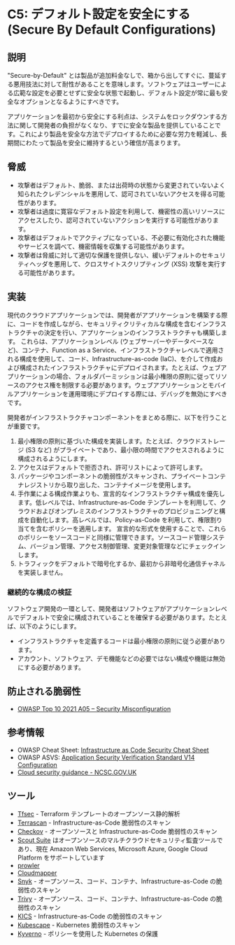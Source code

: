 # C5: デフォルト設定を安全にする (Secure By Default Configurations)

## 説明

"Secure-by-Default" とは製品が追加料金なしで、箱から出してすぐに、蔓延する悪用技法に対して耐性があることを意味します。ソフトウェアはユーザーによる広範な設定を必要とせずに安全な状態で起動し、デフォルト設定が常に最も安全なオプションとなるようにすべきです。

アプリケーションを最初から安全にする利点は、システムをロックダウンする方法に関して開発者の負担がなくなり、すでに安全な製品を提供していることです。これにより製品を安全な方法でデプロイするために必要な労力を軽減し、長期間にわたって製品を安全に維持するという確信が高まります。

## 脅威

- 攻撃者はデフォルト、脆弱、または出荷時の状態から変更されていないよく知られたクレデンシャルを悪用して、認可されていないアクセスを得る可能性があります。
- 攻撃者は過度に寛容なデフォルト設定を利用して、機密性の高いリソースにアクセスしたり、認可されていないアクションを実行する可能性があります。
- 攻撃者はデフォルトでアクティブになっている、不必要に有効化された機能やサービスを調べて、機密情報を収集する可能性があります。
- 攻撃者は脅威に対して適切な保護を提供しない、緩いデフォルトのセキュリティヘッダを悪用して、クロスサイトスクリプティング (XSS) 攻撃を実行する可能性があります。

## 実装

現代のクラウドアプリケーションでは、開発者がアプリケーションを構築する際に、コードを作成しながら、セキュリティクリティカルな構成を含むインフラストラクチャの決定を行い、アプリケーションのインフラストラクチャも構築します。
これらは、アプリケーションレベル (ウェブサーバーやデータベースなど)、コンテナ、Function as a Service、インフラストラクチャレベルで適用される構成を使用して、コード、Infrastructure-as-code (IaC)、を介して作成および構成されたインフラストラクチャにデプロイされます。たとえば、ウェブアプリケーションの場合、フォルダパーミッションは最小権限の原則に従ってリソースのアクセス権を制限する必要があります。ウェブアプリケーションとモバイルアプリケーションを運用環境にデプロイする際には、デバッグを無効にすべきです。

開発者がインフラストラクチャコンポーネントをまとめる際に、以下を行うことが重要です。

1. 最小権限の原則に基づいた構成を実装します。たとえば、クラウドストレージ (S3 など) がプライベートであり、最小限の時間でアクセスされるように構成されるようにします。
2. アクセスはデフォルトで拒否され、許可リストによって許可します。
3. パッケージやコンポーネントの脆弱性がスキャンされ、プライベートコンテナレジストリから取り出した、コンテナイメージを使用します。
4. 手作業による構成作業よりも、宣言的なインフラストラクチャ構成を優先します。低レベルでは、Infrastructure-as-Code テンプレートを利用して、クラウドおよびオンプレミスのインフラストラクチャのプロビジョニングと構成を自動化します。高レベルでは、Policy-as-Code を利用して、権限割り当てを含むポリシーを適用します。
宣言的な形式を使用することで、これらのポリシーをソースコードと同様に管理できます。ソースコード管理システム、バージョン管理、アクセス制御管理、変更対象管理などにチェックインします。
5. トラフィックをデフォルトで暗号化するか、最初から非暗号化通信チャネルを実装しません。

### 継続的な構成の検証

ソフトウェア開発の一環として、開発者はソフトウェアがアプリケーションレベルでデフォルトで安全に構成されていることを確保する必要があります。たとえば、以下のようにします。

- インフラストラクチャを定義するコードは最小権限の原則に従う必要があります。
- アカウント、ソフトウェア、デモ機能などの必要ではない構成や機能は無効にする必要があります。

## 防止される脆弱性

- [OWASP Top 10 2021 A05 – Security Misconfiguration](https://owasp.org/Top10/A05_2021-Security_Misconfiguration/)

## 参考情報

- OWASP Cheat Sheet: [Infrastructure as Code Security Cheat Sheet](https://cheatsheetseries.owasp.org/cheatsheets/Infrastructure_as_Code_Security_Cheat_Sheet.html)
- OWASP ASVS: [Application Security Verification Standard V14 Configuration](https://github.com/OWASP/ASVS/blob/master/5.0/en/0x22-V13-Configuration.md)
- [Cloud security guidance - NCSC.GOV.UK](https://www.ncsc.gov.uk/collection/cloud-security)

## ツール

- [Tfsec](https://github.com/aquasecurity/tfsec) - Terraform テンプレートのオープンソース静的解析
- [Terrascan](https://github.com/accurics/terrascan) - Infrastructure-as-Code 脆弱性のスキャン
- [Checkov](https://github.com/bridgecrewio/checkov) - オープンソースと Infrastructure-as-Code 脆弱性のスキャン
- [Scout Suite](https://github.com/nccgroup/ScoutSuite) はオープンソースのマルチクラウドセキュリティ監査ツールであり、現在 Amazon Web Services, Microsoft Azure, Google Cloud Platform をサポートしています
- [prowler](https://github.com/toniblyx/prowler)
- [Cloudmapper](https://github.com/duo-labs/cloudmapper)
- [Snyk](https://github.com/snyk/cli) - オープンソース、コード、コンテナ、Infrastructure-as-Code の脆弱性のスキャン
- [Trivy](https://github.com/aquasecurity/trivy) - オープンソース、コード、コンテナ、Infrastructure-as-Code の脆弱性のスキャン
- [KICS](https://github.com/Checkmarx/kics) - Infrastructure-as-Code の脆弱性のスキャン
- [Kubescape](https://github.com/kubescape/kubescape) - Kubernetes 脆弱性のスキャン
- [Kyverno](https://kyverno.io/docs/security/) - ポリシーを使用した Kubernetes の保護
